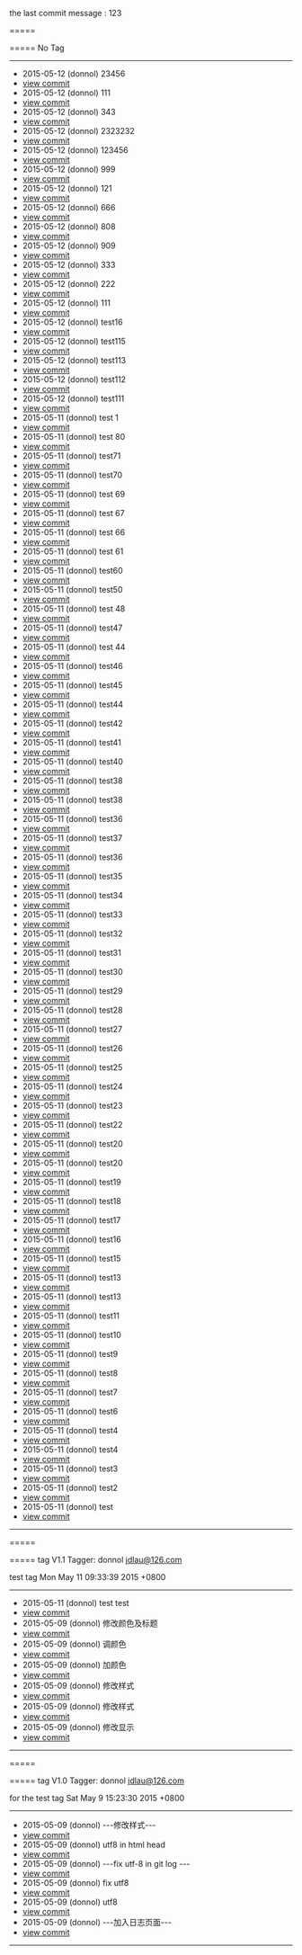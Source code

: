 	
the last commit message : 123
	
=====
	
=====
No Tag
	
-----
	
- 2015-05-12 (donnol) 23456 		  <li><a href='https://github.com/fishedee/BakeWeb/commit/455e0d0961ad9b03f03613e97dfc6e9bd8072521'>view commit</a></li>
- 2015-05-12 (donnol) 111 		  <li><a href='https://github.com/fishedee/BakeWeb/commit/2b14634cb3cbded3ba1f8331e503fd1dcdbbc3c5'>view commit</a></li>
- 2015-05-12 (donnol) 343 		  <li><a href='https://github.com/fishedee/BakeWeb/commit/155c139f92fdeb020732ad4179a6ed448b866ddc'>view commit</a></li>
- 2015-05-12 (donnol) 2323232 		  <li><a href='https://github.com/fishedee/BakeWeb/commit/8b6bf0cc11833e7e0649a15fc13398e5fc49f0e8'>view commit</a></li>
- 2015-05-12 (donnol) 123456 		  <li><a href='https://github.com/fishedee/BakeWeb/commit/296a4d335f5e1adf5824a8a0218714d203c2dbc3'>view commit</a></li>
- 2015-05-12 (donnol) 999 		  <li><a href='https://github.com/fishedee/BakeWeb/commit/c079786a42e54c43159f51f6de9833ed4fceec20'>view commit</a></li>
- 2015-05-12 (donnol) 121 		  <li><a href='https://github.com/fishedee/BakeWeb/commit/37b2c1e9a691a056ee7433aae30bf4ad3b9b1740'>view commit</a></li>
- 2015-05-12 (donnol) 666 		  <li><a href='https://github.com/fishedee/BakeWeb/commit/7b1ca8b043daff3ace8098af2f75583249ca45c2'>view commit</a></li>
- 2015-05-12 (donnol) 808 		  <li><a href='https://github.com/fishedee/BakeWeb/commit/50ec03241c9be75b3ae29c070df9300a0db45928'>view commit</a></li>
- 2015-05-12 (donnol) 909 		  <li><a href='https://github.com/fishedee/BakeWeb/commit/fbf4178e07c010ae96aed1a4ac63513f02360757'>view commit</a></li>
- 2015-05-12 (donnol) 333 		  <li><a href='https://github.com/fishedee/BakeWeb/commit/fae3ccf04258f8f2f09cf18ba4bf06c0d4327eef'>view commit</a></li>
- 2015-05-12 (donnol) 222 		  <li><a href='https://github.com/fishedee/BakeWeb/commit/a126a1de701982be9d5e92ffd5a6207d074de572'>view commit</a></li>
- 2015-05-12 (donnol) 111 		  <li><a href='https://github.com/fishedee/BakeWeb/commit/c9738634e32bf760bf0cd45f36e655a5f8ea06a5'>view commit</a></li>
- 2015-05-12 (donnol) test16 		  <li><a href='https://github.com/fishedee/BakeWeb/commit/79671f58078eab8e43532233dae76d04b6ab2904'>view commit</a></li>
- 2015-05-12 (donnol) test115 		  <li><a href='https://github.com/fishedee/BakeWeb/commit/b58fab4644b7ed08755fb8fa94479ec7b518888d'>view commit</a></li>
- 2015-05-12 (donnol) test113 		  <li><a href='https://github.com/fishedee/BakeWeb/commit/354aad31eda08ceb79071bb8c1bd1d927266a15b'>view commit</a></li>
- 2015-05-12 (donnol) test112 		  <li><a href='https://github.com/fishedee/BakeWeb/commit/a34ef1571683a5829d39977d1b8823ac5f979083'>view commit</a></li>
- 2015-05-12 (donnol) test111 		  <li><a href='https://github.com/fishedee/BakeWeb/commit/727022e4f07dcd6fc053dd708159faa22119f2ba'>view commit</a></li>
- 2015-05-11 (donnol) test 1 		  <li><a href='https://github.com/fishedee/BakeWeb/commit/ce837736ed3e7623107fd42ca8d091a2e5a509a9'>view commit</a></li>
- 2015-05-11 (donnol) test 80 		  <li><a href='https://github.com/fishedee/BakeWeb/commit/51b6f4e049e1e4468fee65293a0ab8785a7ca640'>view commit</a></li>
- 2015-05-11 (donnol) test71 		  <li><a href='https://github.com/fishedee/BakeWeb/commit/554294ed6f337a8ddc91aac42e46a5e3ab439150'>view commit</a></li>
- 2015-05-11 (donnol) test70 		  <li><a href='https://github.com/fishedee/BakeWeb/commit/5f75f00580c99bcd3dc0922a5efea3bb1c02d8ff'>view commit</a></li>
- 2015-05-11 (donnol) test 69 		  <li><a href='https://github.com/fishedee/BakeWeb/commit/dc5f490483e0453e636aa5811f5e5e4462f5f38c'>view commit</a></li>
- 2015-05-11 (donnol) test 67 		  <li><a href='https://github.com/fishedee/BakeWeb/commit/67af5ffe8c2b3a339c35429c5c944a0c87facb16'>view commit</a></li>
- 2015-05-11 (donnol) test 66 		  <li><a href='https://github.com/fishedee/BakeWeb/commit/cec58c6eb1242c39ded42bfdc17da276d3935794'>view commit</a></li>
- 2015-05-11 (donnol) test 61 		  <li><a href='https://github.com/fishedee/BakeWeb/commit/696e3dc2b37d47ff3f30d97bee31ea5942a5e467'>view commit</a></li>
- 2015-05-11 (donnol) test60 		  <li><a href='https://github.com/fishedee/BakeWeb/commit/f7dce8542e60669e16a7fbb31c6e6d2cf395ef0d'>view commit</a></li>
- 2015-05-11 (donnol) test50 		  <li><a href='https://github.com/fishedee/BakeWeb/commit/ee618a682a915bf77f0a1d62d5cc44bbd6819f44'>view commit</a></li>
- 2015-05-11 (donnol) test 48 		  <li><a href='https://github.com/fishedee/BakeWeb/commit/5aa0d434b9eb5e425cf0ae02f7301f8d8b03b98b'>view commit</a></li>
- 2015-05-11 (donnol) test47 		  <li><a href='https://github.com/fishedee/BakeWeb/commit/bf36a7dbc50c9edcaabfb5f852185cd5642762f3'>view commit</a></li>
- 2015-05-11 (donnol) test 44 		  <li><a href='https://github.com/fishedee/BakeWeb/commit/bdda88a7d276e4d417be591116e88ce107ee15c8'>view commit</a></li>
- 2015-05-11 (donnol) test46 		  <li><a href='https://github.com/fishedee/BakeWeb/commit/a7a09ce6bba70471f6eec8c5d6c325a62ee3fd64'>view commit</a></li>
- 2015-05-11 (donnol) test45 		  <li><a href='https://github.com/fishedee/BakeWeb/commit/b3ab86b4316afeb20a38313bd52aaccf69ac69ea'>view commit</a></li>
- 2015-05-11 (donnol) test44 		  <li><a href='https://github.com/fishedee/BakeWeb/commit/7bc49503910e356ae280c484a70953487f9ed8e4'>view commit</a></li>
- 2015-05-11 (donnol) test42 		  <li><a href='https://github.com/fishedee/BakeWeb/commit/184daa0f1e274e980e9c06670d441149dede615f'>view commit</a></li>
- 2015-05-11 (donnol) test41 		  <li><a href='https://github.com/fishedee/BakeWeb/commit/29f11f32f4412d209005f5ace593a3ec93722bdd'>view commit</a></li>
- 2015-05-11 (donnol) test40 		  <li><a href='https://github.com/fishedee/BakeWeb/commit/cb88a55e2de7e5b71f0cabd5562699fc0e2b88c6'>view commit</a></li>
- 2015-05-11 (donnol) test38 		  <li><a href='https://github.com/fishedee/BakeWeb/commit/b1a7529ca317d931da5e8d9803edbca8a17cb6fb'>view commit</a></li>
- 2015-05-11 (donnol) test38 		  <li><a href='https://github.com/fishedee/BakeWeb/commit/92c57c4d47e77c6f0f464aa3ef54deedd7775111'>view commit</a></li>
- 2015-05-11 (donnol) test36 		  <li><a href='https://github.com/fishedee/BakeWeb/commit/30482e1aef9328dddb1969531599276138c9909d'>view commit</a></li>
- 2015-05-11 (donnol) test37 		  <li><a href='https://github.com/fishedee/BakeWeb/commit/85e6433f5e4fe7dba5b0cc8b42e1b68418e0dda0'>view commit</a></li>
- 2015-05-11 (donnol) test36 		  <li><a href='https://github.com/fishedee/BakeWeb/commit/ee586bcf1fa30d324b7513a2fe20bce47f5cfad8'>view commit</a></li>
- 2015-05-11 (donnol) test35 		  <li><a href='https://github.com/fishedee/BakeWeb/commit/e4ac7cc6d177bb849beaad89aec417a69884df50'>view commit</a></li>
- 2015-05-11 (donnol) test34 		  <li><a href='https://github.com/fishedee/BakeWeb/commit/191b4fccdbbbf4b3a86adaaf538c057f20967cb6'>view commit</a></li>
- 2015-05-11 (donnol) test33 		  <li><a href='https://github.com/fishedee/BakeWeb/commit/84f336c77b1371495186d5368f1343c81ed9680b'>view commit</a></li>
- 2015-05-11 (donnol) test32 		  <li><a href='https://github.com/fishedee/BakeWeb/commit/88ce5cc263ea4e2983f5dd7890d79a19a32364a0'>view commit</a></li>
- 2015-05-11 (donnol) test31 		  <li><a href='https://github.com/fishedee/BakeWeb/commit/aa9a09c36af86440710a9c7c262a1e9316fc5b6a'>view commit</a></li>
- 2015-05-11 (donnol) test30 		  <li><a href='https://github.com/fishedee/BakeWeb/commit/02d86dca5c07a3a51ab8816ce28d5641ccb1ab9c'>view commit</a></li>
- 2015-05-11 (donnol) test29 		  <li><a href='https://github.com/fishedee/BakeWeb/commit/6d24bc4b616f2698881a1bc4dec05442f943cff8'>view commit</a></li>
- 2015-05-11 (donnol) test28 		  <li><a href='https://github.com/fishedee/BakeWeb/commit/c0e3c6ee05e141a343885ab979df31dd1421247e'>view commit</a></li>
- 2015-05-11 (donnol) test27 		  <li><a href='https://github.com/fishedee/BakeWeb/commit/ebbb40c07d2da33a66511b7cdc40cd7524e3e5d5'>view commit</a></li>
- 2015-05-11 (donnol) test26 		  <li><a href='https://github.com/fishedee/BakeWeb/commit/ee5bbd118e6672d0f733c3969b8437a19435fc30'>view commit</a></li>
- 2015-05-11 (donnol) test25 		  <li><a href='https://github.com/fishedee/BakeWeb/commit/33036f89870f7b1c37929d40525c0370990becbf'>view commit</a></li>
- 2015-05-11 (donnol) test24 		  <li><a href='https://github.com/fishedee/BakeWeb/commit/20c96e3780f23028f8c358d4b3b5c24aefa4c3bd'>view commit</a></li>
- 2015-05-11 (donnol) test23 		  <li><a href='https://github.com/fishedee/BakeWeb/commit/f5cc0bec681bf30dd3578e98f3f2e0589c5c17a6'>view commit</a></li>
- 2015-05-11 (donnol) test22 		  <li><a href='https://github.com/fishedee/BakeWeb/commit/7418a08bd3cef1c6f2fba4b6710ff485a8ee60b5'>view commit</a></li>
- 2015-05-11 (donnol) test20 		  <li><a href='https://github.com/fishedee/BakeWeb/commit/1ad575cd6d8b9759a3ab5b57be774cbf47d5054c'>view commit</a></li>
- 2015-05-11 (donnol) test20 		  <li><a href='https://github.com/fishedee/BakeWeb/commit/30c6b4e7a7841a7a36bb813b479b6dde49e5b103'>view commit</a></li>
- 2015-05-11 (donnol) test19 		  <li><a href='https://github.com/fishedee/BakeWeb/commit/a80f580588bb1818d0e429818c608457b992424d'>view commit</a></li>
- 2015-05-11 (donnol) test18 		  <li><a href='https://github.com/fishedee/BakeWeb/commit/8bbc7c9ca415549a2922187c49b09db2b8ac1345'>view commit</a></li>
- 2015-05-11 (donnol) test17 		  <li><a href='https://github.com/fishedee/BakeWeb/commit/70dff6ec80b83c62d69bca0a0f414dc89ce20000'>view commit</a></li>
- 2015-05-11 (donnol) test16 		  <li><a href='https://github.com/fishedee/BakeWeb/commit/18dd154aa9bcfc08be99414a3e0e2b28b7e13a03'>view commit</a></li>
- 2015-05-11 (donnol) test15 		  <li><a href='https://github.com/fishedee/BakeWeb/commit/d28596b0b631306164b77faa9c6facca0717a3ba'>view commit</a></li>
- 2015-05-11 (donnol) test13 		  <li><a href='https://github.com/fishedee/BakeWeb/commit/448f2974b92c9512cf0923871030e92f61471e70'>view commit</a></li>
- 2015-05-11 (donnol) test13 		  <li><a href='https://github.com/fishedee/BakeWeb/commit/5f98d2269fdceb1e4d4b16e5ef023395d943a903'>view commit</a></li>
- 2015-05-11 (donnol) test11 		  <li><a href='https://github.com/fishedee/BakeWeb/commit/c1fde0593a4266adf63d749055e9af7f06ac7841'>view commit</a></li>
- 2015-05-11 (donnol) test10 		  <li><a href='https://github.com/fishedee/BakeWeb/commit/6ffcb4301b4454e5e5266407896d93775f5b480e'>view commit</a></li>
- 2015-05-11 (donnol) test9 		  <li><a href='https://github.com/fishedee/BakeWeb/commit/bd0eea35857a5d0beb3d85129d7b019a03ad6ef3'>view commit</a></li>
- 2015-05-11 (donnol) test8 		  <li><a href='https://github.com/fishedee/BakeWeb/commit/f8d624c47d64a885d21a614ae26c2dde2beababe'>view commit</a></li>
- 2015-05-11 (donnol) test7 		  <li><a href='https://github.com/fishedee/BakeWeb/commit/ac99e5bbf0b0d923dfaa00d01d6d6b3559993c4f'>view commit</a></li>
- 2015-05-11 (donnol) test6 		  <li><a href='https://github.com/fishedee/BakeWeb/commit/314527758a1953ebd91064c0bc20f15725edf26a'>view commit</a></li>
- 2015-05-11 (donnol) test4 		  <li><a href='https://github.com/fishedee/BakeWeb/commit/7cce94dc97101b88cc3768511079ffb30f36bdc5'>view commit</a></li>
- 2015-05-11 (donnol) test4 		  <li><a href='https://github.com/fishedee/BakeWeb/commit/9f3ac95a5668531d3be4cb82820dd80c157297b6'>view commit</a></li>
- 2015-05-11 (donnol) test3 		  <li><a href='https://github.com/fishedee/BakeWeb/commit/63ffd13367669eb186133861436c753150c5e428'>view commit</a></li>
- 2015-05-11 (donnol) test2 		  <li><a href='https://github.com/fishedee/BakeWeb/commit/f069a5936e93cbe0f25d890db7b5e424de91109e'>view commit</a></li>
- 2015-05-11 (donnol) test 		  <li><a href='https://github.com/fishedee/BakeWeb/commit/a09aa6559f038fe2fb87482463c5ea5b74fdd2dc'>view commit</a></li>	
-----
	
	
=====
	
=====
tag V1.1
Tagger: donnol <jdlau@126.com>

test tag
Mon May 11 09:33:39 2015 +0800
	
-----
	
- 2015-05-11 (donnol) test test 		  <li><a href='https://github.com/fishedee/BakeWeb/commit/0822ccf0cbf5c1d436401b2c16f067650dfec7bc'>view commit</a></li>
- 2015-05-09 (donnol) 修改颜色及标题 		  <li><a href='https://github.com/fishedee/BakeWeb/commit/03b74393f1760a579d0bad3231c29b97b771c146'>view commit</a></li>
- 2015-05-09 (donnol) 调颜色 		  <li><a href='https://github.com/fishedee/BakeWeb/commit/4569506f9d6f54604f02732140dcb596417245ee'>view commit</a></li>
- 2015-05-09 (donnol) 加颜色 		  <li><a href='https://github.com/fishedee/BakeWeb/commit/8b836d311f0e982ef9afee3b43ee2b9c4d2980b3'>view commit</a></li>
- 2015-05-09 (donnol) 修改样式 		  <li><a href='https://github.com/fishedee/BakeWeb/commit/fb3735d41f216373ed9c8d76b45cd240708c868e'>view commit</a></li>
- 2015-05-09 (donnol) 修改样式 		  <li><a href='https://github.com/fishedee/BakeWeb/commit/d41d791d198a3cb56647f32b7ffb8d027a738435'>view commit</a></li>
- 2015-05-09 (donnol) 修改显示 		  <li><a href='https://github.com/fishedee/BakeWeb/commit/e6216079388d6eb2fd1da868e9aa61d1956a4bf2'>view commit</a></li>	
-----
	
	
=====
	
=====
tag V1.0
Tagger: donnol <jdlau@126.com>

for the test tag
Sat May 9 15:23:30 2015 +0800
	
-----
	
- 2015-05-09 (donnol) ---修改样式--- 		  <li><a href='https://github.com/fishedee/BakeWeb/commit/0a9a45a601e391cf842de65b5792668f5ec06191'>view commit</a></li>
- 2015-05-09 (donnol) utf8 in html head 		  <li><a href='https://github.com/fishedee/BakeWeb/commit/9d7050392b8787ba35f1495e672c777146049365'>view commit</a></li>
- 2015-05-09 (donnol) ---fix utf-8 in git log --- 		  <li><a href='https://github.com/fishedee/BakeWeb/commit/7fe51822a9b65209d2c3219f14653730b9d659a0'>view commit</a></li>
- 2015-05-09 (donnol) fix utf8 		  <li><a href='https://github.com/fishedee/BakeWeb/commit/f5d7f9d129e90bf89ad6f96475a99c6c55cec021'>view commit</a></li>
- 2015-05-09 (donnol) utf8 		  <li><a href='https://github.com/fishedee/BakeWeb/commit/30d4cf2373a2aff094d7dc562b42fa92624d7d6c'>view commit</a></li>
- 2015-05-09 (donnol) ---加入日志页面--- 		  <li><a href='https://github.com/fishedee/BakeWeb/commit/bebaeb456fc4bc681bae8ddf308dc908c10ded0c'>view commit</a></li>	
-----
	

